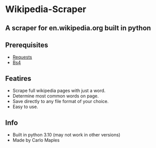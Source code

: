 # Wikipedia-Scraper

A scraper for en.wikipedia.org built in python
---

## Prerequisites

- [Requests](https://docs.python-requests.org/en/latest/)
- [Bs4](https://www.crummy.com/software/BeautifulSoup/bs4/doc/#installing-beautiful-soup)


## Featires

- Scrape full wikipedia pages with just a word.
- Determine most common words on page.
- Save directly to any file format of your choice.
- Easy to use.


## Info
- Built in python 3.10 (may not work in other versions)
- Made by Carlo Maples
